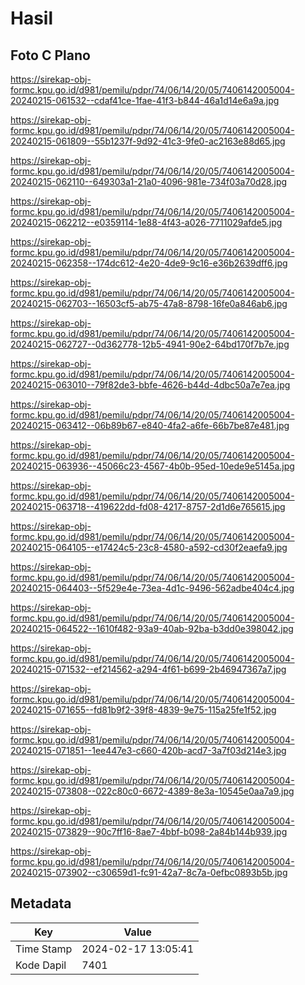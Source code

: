 # Hasil

## Foto C Plano

https://sirekap-obj-formc.kpu.go.id/d981/pemilu/pdpr/74/06/14/20/05/7406142005004-20240215-061532--cdaf41ce-1fae-41f3-b844-46a1d14e6a9a.jpg

https://sirekap-obj-formc.kpu.go.id/d981/pemilu/pdpr/74/06/14/20/05/7406142005004-20240215-061809--55b1237f-9d92-41c3-9fe0-ac2163e88d65.jpg

https://sirekap-obj-formc.kpu.go.id/d981/pemilu/pdpr/74/06/14/20/05/7406142005004-20240215-062110--649303a1-21a0-4096-981e-734f03a70d28.jpg

https://sirekap-obj-formc.kpu.go.id/d981/pemilu/pdpr/74/06/14/20/05/7406142005004-20240215-062212--e0359114-1e88-4f43-a026-7711029afde5.jpg

https://sirekap-obj-formc.kpu.go.id/d981/pemilu/pdpr/74/06/14/20/05/7406142005004-20240215-062358--174dc612-4e20-4de9-9c16-e36b2639dff6.jpg

https://sirekap-obj-formc.kpu.go.id/d981/pemilu/pdpr/74/06/14/20/05/7406142005004-20240215-062703--16503cf5-ab75-47a8-8798-16fe0a846ab6.jpg

https://sirekap-obj-formc.kpu.go.id/d981/pemilu/pdpr/74/06/14/20/05/7406142005004-20240215-062727--0d362778-12b5-4941-90e2-64bd170f7b7e.jpg

https://sirekap-obj-formc.kpu.go.id/d981/pemilu/pdpr/74/06/14/20/05/7406142005004-20240215-063010--79f82de3-bbfe-4626-b44d-4dbc50a7e7ea.jpg

https://sirekap-obj-formc.kpu.go.id/d981/pemilu/pdpr/74/06/14/20/05/7406142005004-20240215-063412--06b89b67-e840-4fa2-a6fe-66b7be87e481.jpg

https://sirekap-obj-formc.kpu.go.id/d981/pemilu/pdpr/74/06/14/20/05/7406142005004-20240215-063936--45066c23-4567-4b0b-95ed-10ede9e5145a.jpg

https://sirekap-obj-formc.kpu.go.id/d981/pemilu/pdpr/74/06/14/20/05/7406142005004-20240215-063718--419622dd-fd08-4217-8757-2d1d6e765615.jpg

https://sirekap-obj-formc.kpu.go.id/d981/pemilu/pdpr/74/06/14/20/05/7406142005004-20240215-064105--e17424c5-23c8-4580-a592-cd30f2eaefa9.jpg

https://sirekap-obj-formc.kpu.go.id/d981/pemilu/pdpr/74/06/14/20/05/7406142005004-20240215-064403--5f529e4e-73ea-4d1c-9496-562adbe404c4.jpg

https://sirekap-obj-formc.kpu.go.id/d981/pemilu/pdpr/74/06/14/20/05/7406142005004-20240215-064522--1610f482-93a9-40ab-92ba-b3dd0e398042.jpg

https://sirekap-obj-formc.kpu.go.id/d981/pemilu/pdpr/74/06/14/20/05/7406142005004-20240215-071532--ef214562-a294-4f61-b699-2b46947367a7.jpg

https://sirekap-obj-formc.kpu.go.id/d981/pemilu/pdpr/74/06/14/20/05/7406142005004-20240215-071655--fd81b9f2-39f8-4839-9e75-115a25fe1f52.jpg

https://sirekap-obj-formc.kpu.go.id/d981/pemilu/pdpr/74/06/14/20/05/7406142005004-20240215-071851--1ee447e3-c660-420b-acd7-3a7f03d214e3.jpg

https://sirekap-obj-formc.kpu.go.id/d981/pemilu/pdpr/74/06/14/20/05/7406142005004-20240215-073808--022c80c0-6672-4389-8e3a-10545e0aa7a9.jpg

https://sirekap-obj-formc.kpu.go.id/d981/pemilu/pdpr/74/06/14/20/05/7406142005004-20240215-073829--90c7ff16-8ae7-4bbf-b098-2a84b144b939.jpg

https://sirekap-obj-formc.kpu.go.id/d981/pemilu/pdpr/74/06/14/20/05/7406142005004-20240215-073902--c30659d1-fc91-42a7-8c7a-0efbc0893b5b.jpg


## Metadata

| Key        | Value               |
| ---------- | ------------------- |
| Time Stamp | 2024-02-17 13:05:41 |
| Kode Dapil | 7401                |



